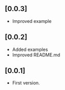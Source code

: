 ## [0.0.3]

* Improved example

## [0.0.2]

* Added examples
* Improved README.md

## [0.0.1]

* First version.



